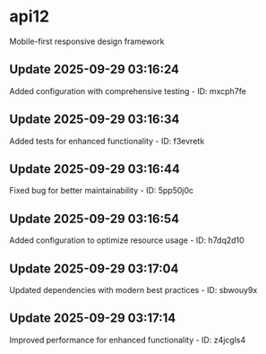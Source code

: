 # api12
Mobile-first responsive design framework

## Update 2025-09-29 03:16:24
Added configuration with comprehensive testing - ID: mxcph7fe


## Update 2025-09-29 03:16:34
Added tests for enhanced functionality - ID: f3evretk


## Update 2025-09-29 03:16:44
Fixed bug for better maintainability - ID: 5pp50j0c


## Update 2025-09-29 03:16:54
Added configuration to optimize resource usage - ID: h7dq2d10


## Update 2025-09-29 03:17:04
Updated dependencies with modern best practices - ID: sbwouy9x


## Update 2025-09-29 03:17:14
Improved performance for enhanced functionality - ID: z4jcgls4

